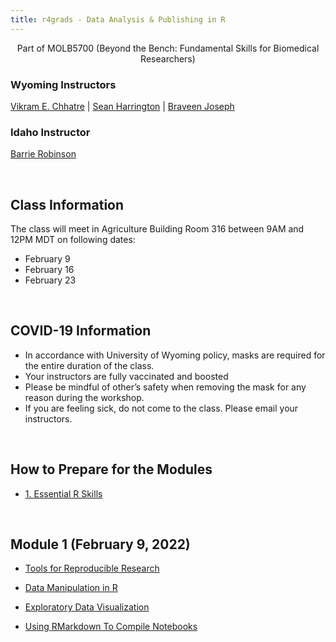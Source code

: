 ```yaml
---
title: r4grads - Data Analysis & Publishing in R
---
```


<center>
Part of MOLB5700 (Beyond the Bench: Fundamental Skills for Biomedical Researchers)
</center>

### Wyoming Instructors
[Vikram E. Chhatre](mailto:vchhatre@uwyo.edu) | [Sean Harrington](mailto:sharrin2@uwyo.edu) | [Braveen Joseph](mailto:bjoseph3@uwyo.edu)


### Idaho Instructor
[Barrie Robinson](mailto:brobinson@uidaho.edu)


<br>

## Class Information

The class will meet in Agriculture Building Room 316 between 9AM and 12PM MDT on following dates:

- February 9
- February 16
- February 23

<br>


## COVID-19 Information

- In accordance with University of Wyoming policy, masks are required for the entire duration of the class. 
- Your instructors are fully vaccinated and boosted
- Please be mindful of other’s safety when removing the mask for any reason during the workshop.
- If you are feeling sick, do not come to the class. Please email your instructors.



<br>

## How to Prepare for the Modules

- [1. Essential R Skills](prep/rskills.html)

<br>

## Module 1 (February 9, 2022)

- [Tools for Reproducible Research](Module_1/git/git.html)

- [Data Manipulation in R](Module_1/EDA/R_Data_manip.html)

- [Exploratory Data Visualization](Module_1/EDA/Fish_dat_exp.html)

- [Using RMarkdown To Compile Notebooks](Module_1/rmd/rmd.html)


<br><br><br><br>
<br><br><br><br>
